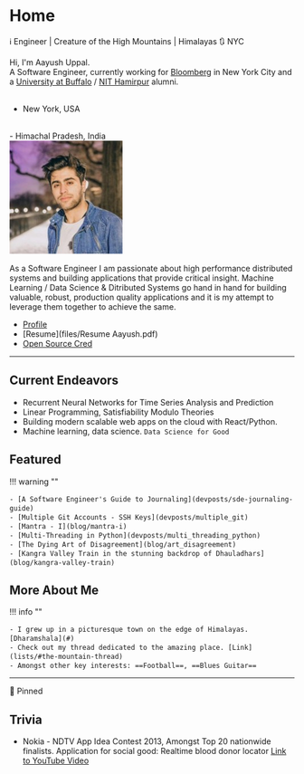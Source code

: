 <!-- markdownlint-disable no-inline-html -->

# Home

:information_source: Engineer | Creature of the High Mountains | Himalayas :arrows_clockwise: NYC

<div class="box1">
Hi, I'm Aayush Uppal.<br>
A Software Engineer, currently working for <a href="https://www.bloomberg.com/company">Bloomberg</a> in New York City
and a <a href="http://www.buffalo.edu">University at Buffalo</a>
/ <a href="http://nith.ac.in">NIT Hamirpur</a> alumni.

<br/>
<br/>

- <i class="fas fa-building"></i> New York, USA
<br/>
- <i class="fas fa-mountain"></i> Himachal Pradesh, India

</div>

<div class="box2">
<div>
<img class="imgc" alt="Aayush Uppal" src="img/aayushuppal-thumbnail.png">
</div>
</div>

As a Software Engineer I am passionate about high performance distributed systems and building applications that provide
critical insight. Machine Learning / Data Science & Ditributed Systems go hand in hand for building valuable, robust,
production quality applications and it is my attempt to leverage them together to achieve the same.

- [Profile](profile)
- [Resume](files/Resume Aayush.pdf)
- [Open Source Cred](oss-cred)

***

## Current Endeavors

- Recurrent Neural Networks for Time Series Analysis and Prediction
- Linear Programming, Satisfiability Modulo Theories
- Building modern scalable web apps on the cloud with React/Python.
- Machine learning, data science. `Data Science for Good`

## Featured

!!! warning ""

    - [A Software Engineer's Guide to Journaling](devposts/sde-journaling-guide)
    - [Multiple Git Accounts - SSH Keys](devposts/multiple_git)
    - [Mantra - I](blog/mantra-i)
    - [Multi-Threading in Python](devposts/multi_threading_python)
    - [The Dying Art of Disagreement](blog/art_disagreement)
    - [Kangra Valley Train in the stunning backdrop of Dhauladhars](blog/kangra-valley-train)

## More About Me

!!! info ""

    - I grew up in a picturesque town on the edge of Himalayas. [Dharamshala](#)
    - Check out my thread dedicated to the amazing place. [Link](lists/#the-mountain-thread)
    - Amongst other key interests: ==Football==, ==Blues Guitar==

***

:pushpin: Pinned

<blockquote class="twitter-tweet" data-lang="en">
<a href="https://twitter.com/bketelsen/status/986566694628986886"></a>
</blockquote>

## Trivia

- Nokia - NDTV App Idea Contest 2013, Amongst Top 20 nationwide finalists.
  Application for social good: Realtime blood donor locator
  [Link to YouTube Video](https://youtu.be/ysY-dy3wXXw?t=1m38s)

<br/>
<i class="fab fa-python fa-lg"></i>
<i class="fab fa-github-alt fa-lg"></i>
<i class="fab fa-java fa-lg"></i>
<i class="fab fa-node-js fa-lg"></i>
<i class="fas fa-code fa-lg"></i>

[^1]: Last Updated: `2019-04-14`
